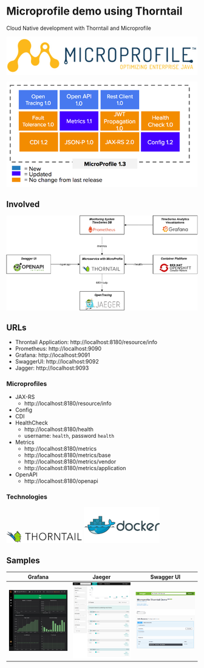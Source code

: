 # Microprofile demo using Thorntail
Cloud Native development with Thorntail and Microprofile

![logo](https://raw.githubusercontent.com/christofluethi/microprofile-demo/master/gfx/microprofile-logo.png)

![logo](https://raw.githubusercontent.com/christofluethi/microprofile-demo/master/gfx/microprofile13.png)

## Involved
<img src="https://raw.githubusercontent.com/christofluethi/microprofile-demo/master/gfx/diagram.png" alt="env" />

## URLs
* Throntail Application: http://localhost:8180/resource/info
* Prometheus: http://localhost:9090
* Grafana: http://localhost:9091
* SwaggerUI: http://localhost:9092
* Jagger: http://localhost:9093

### Microprofiles
* JAX-RS
    * http://localhost:8180/resource/info
* Config
* CDI
* HealthCheck
    * http://localhost:8180/health
    * username: `health`, password `health`
* Metrics
    * http://localhost:8180/metrics
    * http://localhost:8180/metrics/base
    * http://localhost:8180/metrics/vendor
    * http://localhost:8180/metrics/application
* OpenAPI
    * http://localhost:8180/openapi

### Technologies
<img src="https://raw.githubusercontent.com/christofluethi/microprofile-demo/master/gfx/thorntail.png" alt="thorntail" width="200px"/>
<img src="https://raw.githubusercontent.com/christofluethi/microprofile-demo/master/gfx/docker.jpg" alt="docker" width="200px"/>

## Samples

Grafana                    |  Jaeger                   | Swagger UI
:-------------------------:|:-------------------------:|:------------------------:
<img src="https://raw.githubusercontent.com/christofluethi/microprofile-demo/master/gfx/grafana.png" alt="env" width="200px"/>  |  <img src="https://raw.githubusercontent.com/christofluethi/microprofile-demo/master/gfx/jaeger.png" alt="env" width="200px"/> | <img src="https://raw.githubusercontent.com/christofluethi/microprofile-demo/master/gfx/swagger.png" alt="env" width="200px"/>
